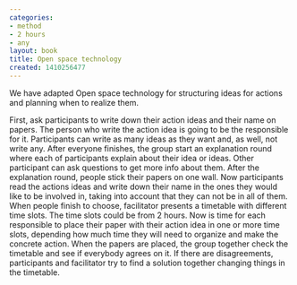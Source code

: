 ```yaml
---
categories:
- method
- 2 hours
- any
layout: book
title: Open space technology
created: 1410256477
---
```

We have adapted Open space technology for structuring ideas for actions and planning when to realize them.

First, ask participants to write down their action ideas and their name on papers. The person who write the action idea is going to be the responsible for it. Participants can write as many ideas as they want and, as well, not write any. After everyone finishes, the group start an explanation round where each of participants explain about their idea or ideas. Other participant can ask questions to get more info about them. After the explanation round, people stick their papers on one wall. Now participants read the actions ideas and write down their name in the ones they would like to be involved in, taking into account that they can not be in all of them. When people finish to choose, facilitator presents a timetable with different time slots. The time slots could be from 2 hours. Now is time for each responsible to place their paper with their action idea in one or more time slots, depending how much time they will need to organize and make the concrete action. When the papers are placed, the group together check the timetable and see if everybody agrees on it. If there are disagreements, participants and facilitator try to find a solution together changing things in the timetable.
